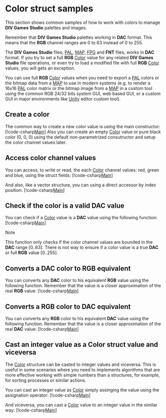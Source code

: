 ﻿# Color struct samples
This section shows common samples of how to work with colors to manage **DIV Games Studio** palettes and images.

Remember that **DIV Games Studio** palettes working in **DAC** format. This means that the **RGB** channel ranges are 0 to 63 instead of 0 to 255.

The **DIV Games Studio** files, [PAL](xref:DIV2.Format.Exporter.PAL), [MAP](xref:DIV2.Format.Exporter.MAP), [FPG](xref:DIV2.Format.Exporter.FPG) 
and **FNT** files, works in **DAC** format. If you try to set a full **RGB** [Color](xref:DIV2.Format.Exporter.Color) value for any related 
**DIV Games Studio** file operations, or even try to load a modified file with full **RGB** [Color](xref:DIV2.Format.Exporter.Color) values, you 
will gets an exception.

You can use full **RGB** [Color](xref:DIV2.Format.Exporter.Color) values when you need to export a [PAL](xref:DIV2.Format.Exporter.PAL) colors
or the bitmap data from a [MAP](xref:DIV2.Format.Exporter.MAP) to use in modern systems (e.g. to render a 16x16 [PAL](xref:DIV2.Format.Exporter.PAL) 
color matrix or the bitmap image from a [MAP](xref:DIV2.Format.Exporter.MAP) in a custom tool using the common RGB 24/32 bits system GUI, web 
based GUI, or a custom GUI in major environments like [Unity](https://unity.com/) editor custom tool).

## Create a color
The common way to create a new color value is using the main constructor:
[!code-csharp[Main](samples.cs?range=4)]
Also you can create an empty [Color](xref:DIV2.Format.Exporter.Color) value or pure black color (0, 0, 0) using the default non-parametrized 
consutructor and setup the color channel values later.

## Access color channel values
You can access, to write or read, the each [Color](xref:DIV2.Format.Exporter.Color) channel values: red, green and blue, using the struct fields:
[!code-csharp[Main](samples.cs?range=7-12)]

And also, like a vector structure, you can using a direct accessor by index position:
[!code-csharp[Main](samples.cs?range=15-20)]

## Check if the color is a valid DAC value
You can check if a [Color](xref:DIV2.Format.Exporter.Color) value is a **DAC** value using the following function:
[!code-csharp[Main](samples.cs?range=23)]

> [!NOTE]
> This function only checks if the color channel values are bounded in the **DAC** range [0..63].
> There is not way to ensure if a color value is a true **DAC** or full **RGB** value [0..255].

## Converts a DAC color to RGB equivalent
You can converts any **DAC** color to his equivalent **RGB** value using the following function. Remember that the value is a closer approximation
of the real **RGB** value:
[!code-csharp[Main](samples.cs?range=26)]

## Converts a RGB color to DAC equivalent
You can converts any **RGB** color to his equivalent **DAC** value using the following function. Remember that the value is a closer approximation
of the real **DAC** value:
[!code-csharp[Main](samples.cs?range=29)]

## Cast an integer value as a Color struct value and viceversa
The [Color](xref:DIV2.Format.Exporter.Color) structure can be casted to integer values and viceversa.
This is useful in some scenaries where you need to implements algorithms that are more effective working with simple numbers than a structures, for
example, for sorting processes or similar actions.

You can cast an integer value as [Color](xref:DIV2.Format.Exporter.Color) simply assinging the value using the assignation operator:
[!code-csharp[Main](samples.cs?range=32-34)]

And viceversa, you can cast a [Color](xref:DIV2.Format.Exporter.Color) value to an integer value in the similar way:
[!code-csharp[Main](samples.cs?range=37-39)]
